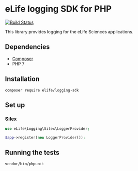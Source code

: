 eLife logging SDK for PHP
=========================

[![Build Status](https://ci--alfred.elifesciences.org/buildStatus/icon?job=library-logging-sdk-php)](https://ci--alfred.elifesciences.org/job/library-logging-sdk-php/)

This library provides logging for the eLife Sciences applications.

Dependencies
------------

* [Composer](https://getcomposer.org/)
* PHP 7

Installation
-------------

`composer require elife/logging-sdk`

Set up
------

### Silex

```php
use eLife\Logging\Silex\LoggerProvider;

$app->register(new LoggerProvider());
```

Running the tests
-----------------

`vendor/bin/phpunit`
